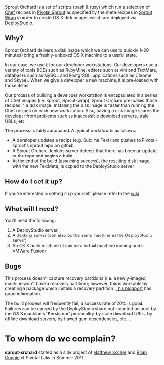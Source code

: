 Sprout Orchard is a set of scripts (bash & ruby) which run a selection of 
[Chef](http://www.opscode.com/chef/)
recipes in [Pivotal Sprout](https://github.com/pivotal-sprout/sprout)
as specified by the meta-recipes in [Sprout Wrap](https://github.com/pivotal-sprout/sprout-wrap)
in order to create OS X disk images which are deployed via 
[DeployStudio](http://www.deploystudio.com/Home.html).

## Why?

Sprout Orchard delivers a disk image which we can use to quickly (~20 minutes)
bring a freshly-unboxed OS X machine to a useful state.

In our case, we use it for our developer workstations.  Our developers
use a variety of tools (IDEs such as RubyMine, editors such as vim and TextMate,
databases such as MySQL and PostgrSQL, applications such as Chrome and Skype).
When we give a developer a new machine, it is pre-loaded with those items.

Our process of building a developer workstation is encapsulated in a series
of Chef recipes (i.e. Sprout, Sprout-wrap).  Sprout Orchard pre-bakes those 
recipes in a disk image.  Installing the disk image is faster than running
the Chef recipes on each new workstation. Also, having a disk image spares the 
developer from problems such as inaccessible download servers, stale URLs, etc.

The process is fairly automated.  A typical workflow is as follows:

* A developer updates a recipe (e.g. Sublime Text) and pushes to Pivotal-sprout's sprout repo on github
* A Sprout Orchard Jenkins server detects that there has been an update to the repo and begins a build
* At the end of the build (assuming success), the resulting disk image, with the new TextMate, is copied to the DeployStudio server 

## How do I set it up?

If you're interested in setting it up yourself, please refer to the 
[wiki](https://github.com/pivotal-sprout/sprout-orchard/wiki/)

## What will I need?

You'll need the following:

1.  A DeployStudio server
2.  A [Jenkins](http://jenkins-ci.org/)  server (can also be the same machine as the DeployStudio server)
3.  An OS X build machine (it can be a virtual machine running under VMWare Fusion)

## Bugs

This process doesn't capture recovery partitions 
(i.e. a newly-imaged machine won't have a recovery partition); however, this
is workable by creating a package which installs a recovery partition.
[This blogpost](http://derflounder.wordpress.com/2012/06/26/creating-an-updated-recovery-hd/)
has good information.

The build process will frequently fail, a success rate of 20% is good.
Failures can be caused by the DeployStudio share not mounted on boot by 
the OS X machine's "Persistent" personality, by stale download URLs, by offline
download servers, by flawed gem dependencies, etc....

# To whom do we complain?
**sprout-orchard** started as a side project of [Matthew
Kocher](https://github.com/mkocher) and [Brian
Cunnie](https://github.com/briancunnie) of Pivotal Labs in Summer 2011.
